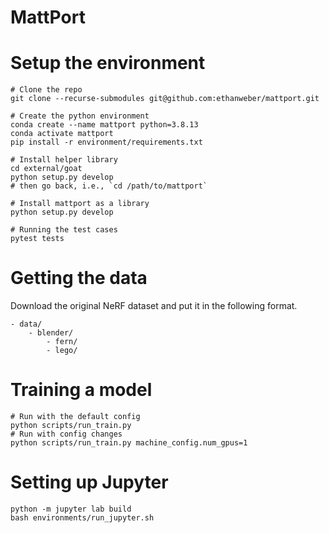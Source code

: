 # MattPort


# Setup the environment

```
# Clone the repo
git clone --recurse-submodules git@github.com:ethanweber/mattport.git

# Create the python environment
conda create --name mattport python=3.8.13
conda activate mattport
pip install -r environment/requirements.txt

# Install helper library
cd external/goat
python setup.py develop
# then go back, i.e., `cd /path/to/mattport`

# Install mattport as a library
python setup.py develop

# Running the test cases
pytest tests
```

# Getting the data

Download the original NeRF dataset and put it in the following format.

```
- data/
    - blender/
        - fern/
        - lego/
```

# Training a model

```
# Run with the default config
python scripts/run_train.py
# Run with config changes
python scripts/run_train.py machine_config.num_gpus=1
```

# Setting up Jupyter

```
python -m jupyter lab build
bash environments/run_jupyter.sh
```